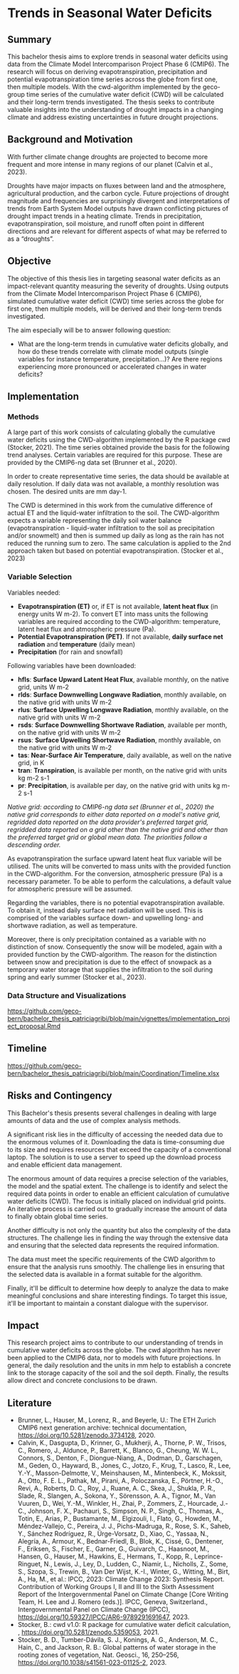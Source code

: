 # Trends in Seasonal Water Deficits


## Summary

This bachelor thesis aims to explore trends in seasonal water deficits using data from the Climate Model Intercomparison Project Phase 6 (CMIP6). The research will focus on deriving evapotranspiration, precipitation and potential evapotranspiration time series across the globe from first one, then multiple models. With the cwd-algorithm implemented by the geco-group time series of the cumulative water deficit (CWD) will be calculated and their long-term trends investigated. The thesis seeks to contribute valuable insights into the understanding of drought impacts in a changing climate and address existing uncertainties in future drought projections.


## Background and Motivation

With further climate change droughts are projected to become more frequent and more intense in many regions of our planet (Calvin et al., 2023).

Droughts have major impacts on fluxes between land and the atmosphere, agricultural production, and the carbon cycle. Future projections of drought magnitude and frequencies are surprisingly divergent and interpretations of trends from Earth System Model outputs have drawn conflicting pictures of drought impact trends in a heating climate. Trends in precipitation, evapotranspiration, soil moisture, and runoff often point in different directions and are relevant for different aspects of what may be referred to as a “droughts”. 


## Objective

The objective of this thesis lies in targeting seasonal water deficits as an impact-relevant quantity measuring the severity of droughts. Using outputs from the Climate Model Intercomparison Project Phase 6 (CMIP6), simulated cumulative water deficit (CWD) time series across the globe for first one, then multiple models, will be derived and their long-term trends investigated.

The aim especially will be to answer following question: 

- What are the long-term trends in cumulative water deficits globally, and how do these trends correlate with climate model outputs (single variables for instance temperature, precipitation...)? Are there regions experiencing more pronounced or accelerated changes in water deficits?


## Implementation

### Methods

A large part of this work consists of calculating globally the cumulative water deficits using the CWD-algorithm implemented by the R package cwd (Stocker, 2021). The time series obtained provide the basis for the following trend analyses. Certain variables are required for this purpose. These are provided by the CMIP6-ng data set (Brunner et al., 2020).

In order to create representative time series, the data should be available at daily resolution. If daily data was not available, a monthly resolution was chosen. The desired units are mm day-1.

The CWD is determined in this work from the cumulative difference of actual ET and the liquid-water infiltration to the soil. The CWD-algorithm expects a variable representing the daily soil water balance (evapotranspiration - liquid-water infiltration to the soil as precipitation and/or snowmelt) and then is summed up daily as long as the rain has not reduced the running sum to zero. The same calculation is applied to the 2nd approach taken but based on potential evapotranspiration.  (Stocker et al., 2023)

### Variable Selection

Variables needed:

- **Evapotranspiration (ET)** or, if ET is not available, **latent heat flux** (in energy units W m-2). To convert ET into mass units the following variables are required according to the CWD-algorithm: temperature, latent heat flux and atmospheric pressure (Pa).
- **Potential Evapotranspiration (PET)**. If not available, **daily surface net radiation** and **temperature** (daily mean)
- **Precipitation** (for rain and snowfall)

Following variables have been downloaded:

- **hfls**: **Surface Upward Latent Heat Flux**, available monthly, on the native grid, units W m-2
- **rlds**: **Surface Downwelling Longwave Radiation**, monthly available, on the native grid with units W m-2
- **rlus**: **Surface Upwelling Longwave Radiation**, monthly available, on the native grid with units W m-2
- **rsds**: **Surface Downwelling Shortwave Radiation**, available per month, on the native grid with units W m-2
- **rsus**: **Surface Upwelling Shortwave Radiation**, monthly available, on the native grid with units W m-2
- **tas**: **Near-Surface Air Temperature**, daily available, as well on the native grid, in K
- **tran**: **Transpiration**, is available per month, on the native grid with units kg m-2 s-1
- **pr**: **Precipitation**, is available per day, on the native grid with units kg m-2 s-1

*Native grid: according to CMIP6-ng data set (Brunner et al., 2020) the native grid corresponds to either data reported on a model's native grid, regridded data reported on the data provider's preferred target grid, regridded data reported on a grid other than the native grid and other than the preferred target grid or global mean data. The priorities follow a descending order.*

As evapotranspiration the surface upward latent heat flux variable will be utilised. The units will be converted to mass units with the provided function in the CWD-algorithm. For the conversion, atmospheric pressure (Pa) is a necessary parameter. To be able to perform the calculations, a default value for atmospheric pressure will be assumed.

Regarding the variables, there is no potential evapotranspiration available. To obtain it, instead daily surface net radiation will be used. This is comprised of the variables surface down- and upwelling long- and shortwave radiation, as well as temperature.

Moreover, there is only precipitation contained as a variable with no distinction of snow. Consequently the snow will be modeled, again with a provided function by the CWD-algorithm. The reason for the distinction between snow and precipitation is due to the effect of snowpack as a temporary water storage that supplies the infiltration to the soil during spring and early summer (Stocker et al., 2023).

### Data Structure and Visualizations

https://github.com/geco-bern/bachelor_thesis_patriciagribi/blob/main/vignettes/implementation_project_proposal.Rmd


## Timeline

https://github.com/geco-bern/bachelor_thesis_patriciagribi/blob/main/Coordination/Timeline.xlsx 


## Risks and Contingency

This Bachelor's thesis presents several challenges in dealing with large amounts of data and the use of complex analysis methods. 

A significant risk lies in the difficulty of accessing the needed data due to the enormous volumes of it. Downloading the data is time-consuming due to its size and requires resources that exceed the capacity of a conventional laptop. The solution is to use a server to speed up the download process and enable efficient data management.

The enormous amount of data requires a precise selection of the variables, the model and the spatial extent. The challenge is to identify and select the required data points in order to enable an efficient calculation of cumulative water deficits (CWD). The focus is initially placed on individual grid points. An iterative process is carried out to gradually increase the amount of data to finally obtain global time series.

Another difficulty is not only the quantity but also the complexity of the data structures. The challenge lies in finding the way through the extensive data and ensuring that the selected data represents the required information.

The data must meet the specific requirements of the CWD algorithm to ensure that the analysis runs smoothly. The challenge lies in ensuring that the selected data is available in a format suitable for the algorithm.

Finally, it'll be difficult to determine how deeply to analyze the data to make meaningful conclusions and share interesting findings. To target this issue, it'll be important to maintain a constant dialogue with the supervisor.

## Impact

This research project aims to contribute to our understanding of trends in cumulative water deficits across the globe. The cwd algorithm has never been applied to the CMIP6 data, nor to models with future projections. In general, the daily resolution and the units in mm help to establish a concrete link to the storage capacity of the soil and the soil depth. Finally, the results allow direct and concrete conclusions to be drawn.

## Literature

- Brunner, L., Hauser, M., Lorenz, R., and Beyerle, U.: The ETH Zurich CMIP6 next generation archive: technical documentation, https://doi.org/10.5281/zenodo.3734128, 2020.
- Calvin, K., Dasgupta, D., Krinner, G., Mukherji, A., Thorne, P. W., Trisos, C., Romero, J., Aldunce, P., Barrett, K., Blanco, G., Cheung, W. W. L., Connors, S., Denton, F., Diongue-Niang, A., Dodman, D., Garschagen, M., Geden, O., Hayward, B., Jones, C., Jotzo, F., Krug, T., Lasco, R., Lee, Y.-Y., Masson-Delmotte, V., Meinshausen, M., Mintenbeck, K., Mokssit, A., Otto, F. E. L., Pathak, M., Pirani, A., Poloczanska, E., Pörtner, H.-O., Revi, A., Roberts, D. C., Roy, J., Ruane, A. C., Skea, J., Shukla, P. R., Slade, R., Slangen, A., Sokona, Y., Sörensson, A. A., Tignor, M., Van Vuuren, D., Wei, Y.-M., Winkler, H., Zhai, P., Zommers, Z., Hourcade, J.-C., Johnson, F. X., Pachauri, S., Simpson, N. P., Singh, C., Thomas, A., Totin, E., Arias, P., Bustamante, M., Elgizouli, I., Flato, G., Howden, M., Méndez-Vallejo, C., Pereira, J. J., Pichs-Madruga, R., Rose, S. K., Saheb, Y., Sánchez Rodríguez, R., Ürge-Vorsatz, D., Xiao, C., Yassaa, N., Alegría, A., Armour, K., Bednar-Friedl, B., Blok, K., Cissé, G., Dentener, F., Eriksen, S., Fischer, E., Garner, G., Guivarch, C., Haasnoot, M., Hansen, G., Hauser, M., Hawkins, E., Hermans, T., Kopp, R., Leprince-Ringuet, N., Lewis, J., Ley, D., Ludden, C., Niamir, L., Nicholls, Z., Some, S., Szopa, S., Trewin, B., Van Der Wijst, K.-I., Winter, G., Witting, M., Birt, A., Ha, M., et al.: IPCC, 2023: Climate Change 2023: Synthesis Report. Contribution of Working Groups I, II and III to the Sixth Assessment Report of the Intergovernmental Panel on Climate Change [Core Writing Team, H. Lee and J. Romero (eds.)]. IPCC, Geneva, Switzerland., Intergovernmental Panel on Climate Change (IPCC), https://doi.org/10.59327/IPCC/AR6-9789291691647, 2023.
- Stocker, B.: cwd v1.0: R package for cumulative water deficit calculation, , https://doi.org/10.5281/zenodo.5359053, 2021.
- Stocker, B. D., Tumber-Dávila, S. J., Konings, A. G., Anderson, M. C., Hain, C., and Jackson, R. B.: Global patterns of water storage in the rooting zones of vegetation, Nat. Geosci., 16, 250–256, https://doi.org/10.1038/s41561-023-01125-2, 2023.








